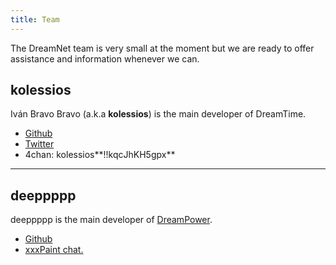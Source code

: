 ```yaml
---
title: Team
---
```


The DreamNet team is very small at the moment but we are ready to offer assistance and information whenever we can.

## kolessios

Iván Bravo Bravo (a.k.a **kolessios**) is the main developer of DreamTime.

- [Github](https://github.com/kolessios)
- [Twitter](https://twitter.com/kolessios)
- 4chan: kolessios**!!kqcJhKH5gpx**

---

## deeppppp

deeppppp is the main developer of [DreamPower](/docs/dreampower).

- [Github](https://github.com/deeppppp)
- [xxxPaint chat.](https://chat.xxxpaint.com)
